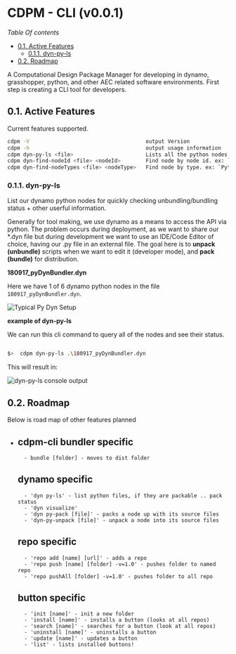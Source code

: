 CDPM - CLI (v0.0.1)
===================

*Table Of contents*

<!-- TOC -->

- [0.1. Active Features](#01-active-features)
    - [0.1.1. dyn-py-ls](#011-dyn-py-ls)
- [0.2. Roadmap](#02-roadmap)

<!-- /TOC -->
A Computational Design Package Manager for developing in dynamo, grasshopper, python, and other AEC related software environments. 
First step is creating a CLI tool for developers.

## 0.1. Active Features

Current features supported.

``` sh
cdpm -V                                     output Version
cdpm -h                                     output usage information
cdpm dyn-py-ls <file>                       Lists all the python nodes in file and their pack, enabled status
cdpm dyn-find-nodeId <file> <nodeId>        Find node by node id. ex: `9d5edce5bbad41ff96a0dca1b9bdd8de`
cdpm dyn-find-nodeTypes <file> <nodeType>   Find node by type. ex: `PythonScriptNode`
```

### 0.1.1. dyn-py-ls

List our dynamo python nodes for quickly checking unbundling/bundling status + other userful information.

 Generally for tool making, we use dynamo as a means to access the API via python. The problem occurs during deployment, as we want to share our *.dyn file but during development we want to use an IDE/Code Editor of choice, having our .py file in an external file. The goal here is to **unpack (unbundle)** scripts when we want to edit it (developer mode), and **pack (bundle)**  for distribution.

**180917_pyDynBundler.dyn**

Here we have 1 of 6 dynamo python nodes in the file `180917_pyDynBundler.dyn`.

![Typical Py Dyn Setup](https://i.imgur.com/vbA5Rir.png)

**example of dyn-py-ls**

We can run this cli command to query all of the nodes and see their status.

``` sh

$>  cdpm dyn-py-ls .\180917_pyDynBundler.dyn
```

This will result in:

![dyn-py-ls console output](https://i.imgur.com/2fr4tszg.png)

## 0.2. Roadmap

Below is road map of other features planned


- cdpm-cli 
    bundler specific
    -----------------
        - bundle [folder] - moves to dist folder

    dynamo specific
    ---------------
        - 'dyn py-ls' - list python files, if they are packable .. pack status
        - 'dyn visualize'
        - 'dyn py-pack [file]' - packs a node up with its source files
        - 'dyn-py-unpack [file]' - unpack a node into its source files

    repo specific
    --------------
        - 'repo add [name] [url]' - adds a repo
        - 'repo push [name] [folder] -v=1.0' - pushes folder to named repo
        - 'repo pushAll [folder] -v=1.0' - pushes folder to all repo

    button specific
    ---------------
        - 'init [name]' - init a new folder
        - 'install [name]' - installs a button (looks at all repos)
        - 'search [name]' - searches for a button (look at all repos)
        - 'uninstall [name]' - uninstalls a button
        - 'update [name]' - updates a button
        - 'list' - lists installed buttons!

